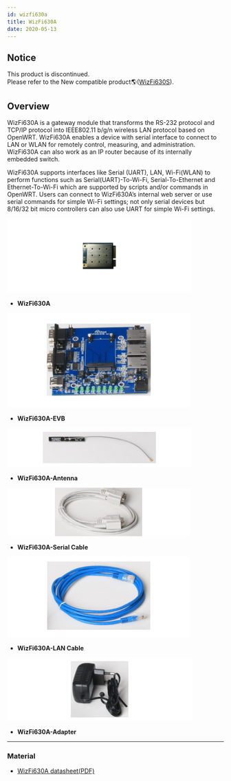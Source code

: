 ```yaml
---
id: wizfi630a
title: WizFi630A
date: 2020-05-13
---
```


## Notice

This product is discontinued.  
Please refer to the New compatible
product🌎([WizFi630S](../WizFi630S/wizfi630s)).

## Overview

WizFi630A is a gateway module that transforms the RS-232 protocol and
TCP/IP protocol into IEEE802.11 b/g/n wireless LAN protocol based on
OpenWRT. WizFi630A enables a device with serial interface to connect to
LAN or WLAN for remotely control, measuring, and administration.
WizFi630A can also work as an IP router because of its internally
embedded switch.  
  
WizFi630A supports interfaces like Serial (UART), LAN, Wi-Fi(WLAN) to
perform functions such as Serial(UART)-To-Wi-Fi, Serial-To-Ethernet and
Ethernet-To-Wi-Fi which are supported by scripts and/or commands in
OpenWRT. Users can connect to WizFi630A’s internal web server or use
serial commands for simple Wi-Fi settings; not only serial devices but
8/16/32 bit micro controllers can also use UART for simple Wi-Fi
settings.  
  
 ![](/img/products/wizfi630a/wizfi630a0.png)

  - **WizFi630A**

 ![](/img/products/wizfi630a/wizfi630a01.png)

  - **WizFi630A-EVB**

![](/img/products/wizfi630a/wizfi630a02.png)

  - **WizFi630A-Antenna**

![](/img/products/wizfi630a/wizfi630a03.png)

  - **WizFi630A-Serial Cable**

![](/img/products/wizfi630a/wizfi630a04.png)

  - **WizFi630A-LAN Cable**

![](/img/products/wizfi630a/wizfi630a05.png)

  - **WizFi630A-Adapter**
  
----  

### Material

  - <a href="/img/products/wizfi630a/wizfi630a_datasheet_en_v1_2_1_.pdf" target="_blank">WizFi630A datasheet(PDF)</a>
